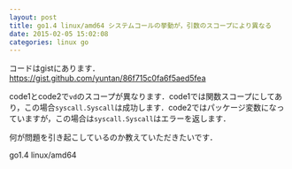 ```yaml
---
layout: post
title: go1.4 linux/amd64 システムコールの挙動が，引数のスコープにより異なる
date: 2015-02-05 15:02:08
categories: linux go
---
```

<!-- {% raw %} -->
<p>コードはgistにあります．<br>
<a href="https://gist.github.com/yuntan/86f715c0fa6f5aed5fea" rel="nofollow">https://gist.github.com/yuntan/86f715c0fa6f5aed5fea</a></p>

<p>code1とcode2で<code>vd</code>のスコープが異なります．code1では関数スコープにしてあり，この場合<code>syscall.Syscall</code>は成功します．code2ではパッケージ変数になっていますが，この場合は<code>syscall.Syscall</code>はエラーを返します．</p>

<p>何が問題を引き起こしているのか教えていただきたいです．</p>

<p>go1.4 linux/amd64 </p>
<!-- {% endraw %} -->
